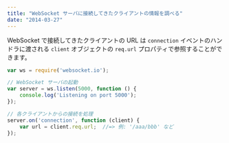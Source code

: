 ```yaml
---
title: "WebSocket サーバに接続してきたクライアントの情報を調べる"
date: "2014-03-27"
---
```


WebSocket で接続してきたクライアントの URL は `connection` イベントのハンドラに渡される `client` オブジェクトの `req.url` プロパティで参照することができます。

```javascript
var ws = require('websocket.io');

// WebSocket サーバの起動
var server = ws.listen(5000, function () {
    console.log('Listening on port 5000');
});

// 各クライアントからの接続を処理
server.on('connection', function (client) {
    var url = client.req.url;  //=> 例: '/aaa/bbb' など
});
```

